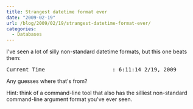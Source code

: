 ```yaml
---
title: Strangest datetime format ever
date: "2009-02-19"
url: /blog/2009/02/19/strangest-datetime-format-ever/
categories:
  - Databases
---
```

I've seen a lot of silly non-standard datetime formats, but this one beats them:

<pre>Current Time                     : 6:11:14 2/19, 2009</pre>

Any guesses where that's from?

Hint: think of a command-line tool that also has the silliest non-standard command-line argument format you've ever seen.


